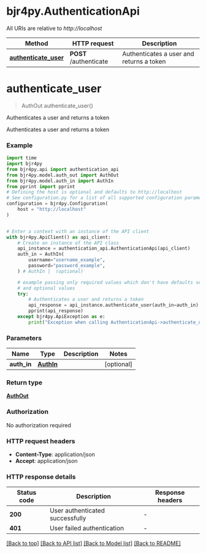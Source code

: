 # bjr4py.AuthenticationApi

All URIs are relative to *http://localhost*

Method | HTTP request | Description
------------- | ------------- | -------------
[**authenticate_user**](AuthenticationApi.md#authenticate_user) | **POST** /authenticate | Authenticates a user and returns a token


# **authenticate_user**
> AuthOut authenticate_user()

Authenticates a user and returns a token

Authenticates a user and returns a token

### Example

```python
import time
import bjr4py
from bjr4py.api import authentication_api
from bjr4py.model.auth_out import AuthOut
from bjr4py.model.auth_in import AuthIn
from pprint import pprint
# Defining the host is optional and defaults to http://localhost
# See configuration.py for a list of all supported configuration parameters.
configuration = bjr4py.Configuration(
    host = "http://localhost"
)


# Enter a context with an instance of the API client
with bjr4py.ApiClient() as api_client:
    # Create an instance of the API class
    api_instance = authentication_api.AuthenticationApi(api_client)
    auth_in = AuthIn(
        username="username_example",
        password="password_example",
    ) # AuthIn |  (optional)

    # example passing only required values which don't have defaults set
    # and optional values
    try:
        # Authenticates a user and returns a token
        api_response = api_instance.authenticate_user(auth_in=auth_in)
        pprint(api_response)
    except bjr4py.ApiException as e:
        print("Exception when calling AuthenticationApi->authenticate_user: %s\n" % e)
```


### Parameters

Name | Type | Description  | Notes
------------- | ------------- | ------------- | -------------
 **auth_in** | [**AuthIn**](AuthIn.md)|  | [optional]

### Return type

[**AuthOut**](AuthOut.md)

### Authorization

No authorization required

### HTTP request headers

 - **Content-Type**: application/json
 - **Accept**: application/json


### HTTP response details
| Status code | Description | Response headers |
|-------------|-------------|------------------|
**200** | User authenticated successfully |  -  |
**401** | User failed authentication |  -  |

[[Back to top]](#) [[Back to API list]](../README.md#documentation-for-api-endpoints) [[Back to Model list]](../README.md#documentation-for-models) [[Back to README]](../README.md)

